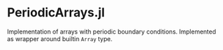 # PeriodicArrays.jl

Implementation of arrays with periodic boundary conditions. Implemented as wrapper around builtin `Array` type.
